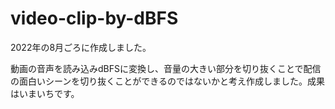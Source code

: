 # video-clip-by-dBFS

2022年の8月ごろに作成しました。

動画の音声を読み込みdBFSに変換し、音量の大きい部分を切り抜くことで配信の面白いシーンを切り抜くことができるのではないかと考え作成しました。成果はいまいちです。
